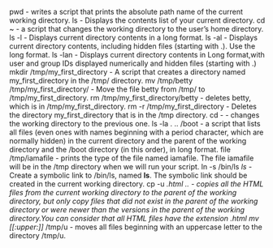 pwd - writes a script that prints the absolute path name of the current working directory.
ls - Displays the contents list of your current directory.
cd ~ - a script that changes the working directory to the user’s home directory.
ls -l - Displays current directory contents in a long format.
ls -al - Displays  current directory contents, including hidden files (starting with .). Use the long format.
ls -lan - Displays current directory contents in Long format,with user and group IDs displayed numerically and hidden files (starting with .)
mkdir /tmp/my_first_directory - A script that creates a directory named my_first_directory in the /tmp/ directory.
mv /tmp/betty /tmp/my_first_directory/ - Move the file betty from /tmp/ to /tmp/my_first_directory.
rm /tmp/my_first_directory/betty - deletes betty, which is in /tmp/my_first_directory.
rm -r /tmp/my_first_directory - Deletes the directory my_first_directory that is in the /tmp directory.
cd - - changes the working directory to the previous one.
ls -la . .. /boot -  a script that lists all files (even ones with names beginning with a period character, which are normally hidden) in the current directory and the parent of the working directory and the /boot directory (in this order), in long format.
file /tmp/iamafile - prints the type of the file named iamafile. The file iamafile will be in the /tmp directory when we will run your script.
ln -s /bin/ls _ls_ - Create a symbolic link to /bin/ls, named __ls__. The symbolic link should be created in the current working directory.
cp -u *.html .. - copies all the HTML files from the current working directory to the parent of the working directory, but only copy files that did not exist in the parent of the working directory or were newer than the versions in the parent of the working directory.You can consider that all HTML files have the extension .html
mv [[:upper:]]* /tmp/u - moves all files beginning with an uppercase letter to the directory /tmp/u.